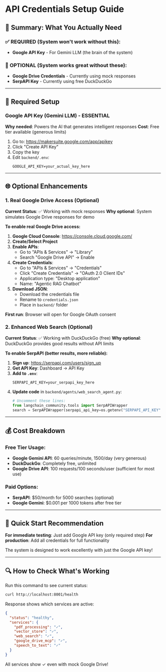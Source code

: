 # API Credentials Setup Guide

## 🎯 Summary: What You Actually Need

### ✅ **REQUIRED** (System won't work without this):
- **Google API Key** - For Gemini LLM (the brain of the system)

### 🔧 **OPTIONAL** (System works great without these):
- **Google Drive Credentials** - Currently using mock responses
- **SerpAPI Key** - Currently using free DuckDuckGo

---

## 🔑 Required Setup

### Google API Key (Gemini LLM) - **ESSENTIAL**
**Why needed**: Powers the AI that generates intelligent responses
**Cost**: Free tier available (generous limits)

1. Go to: https://makersuite.google.com/app/apikey
2. Click "Create API Key"
3. Copy the key
4. Edit `backend/.env`:
   ```
   GOOGLE_API_KEY=your_actual_key_here
   ```

---

## 🌐 Optional Enhancements

### 1. Real Google Drive Access (Optional)
**Current Status**: ✅ Working with mock responses
**Why optional**: System simulates Google Drive responses for demo

**To enable real Google Drive access:**

1. **Google Cloud Console**: https://console.cloud.google.com/
2. **Create/Select Project**
3. **Enable APIs**:
   - Go to "APIs & Services" → "Library"
   - Search "Google Drive API" → Enable
4. **Create Credentials**:
   - Go to "APIs & Services" → "Credentials"
   - Click "Create Credentials" → "OAuth 2.0 Client IDs"
   - Application type: "Desktop application"
   - Name: "Agentic RAG Chatbot"
5. **Download JSON**:
   - Download the credentials file
   - Rename to `credentials.json`
   - Place in `backend/` folder

**First run**: Browser will open for Google OAuth consent

### 2. Enhanced Web Search (Optional)
**Current Status**: ✅ Working with DuckDuckGo (free)
**Why optional**: DuckDuckGo provides good results without API limits

**To enable SerpAPI (better results, more reliable):**

1. **Sign up**: https://serpapi.com/users/sign_up
2. **Get API Key**: Dashboard → API Key
3. **Add to `.env`**:
   ```
   SERPAPI_API_KEY=your_serpapi_key_here
   ```
4. **Update code** in `backend/agents/web_search_agent.py`:
   ```python
   # Uncomment these lines:
   from langchain_community.tools import SerpAPIWrapper
   search = SerpAPIWrapper(serpapi_api_key=os.getenv("SERPAPI_API_KEY"))
   ```

---

## 💰 Cost Breakdown

### Free Tier Usage:
- **Google Gemini API**: 60 queries/minute, 1500/day (very generous)
- **DuckDuckGo**: Completely free, unlimited
- **Google Drive API**: 100 requests/100 seconds/user (sufficient for most use)

### Paid Options:
- **SerpAPI**: $50/month for 5000 searches (optional)
- **Google Gemini**: $0.001 per 1000 tokens after free tier

---

## 🚀 Quick Start Recommendation

**For immediate testing**: Just add Google API key (only required step)
**For production**: Add all credentials for full functionality

The system is designed to work excellently with just the Google API key!

---

## 🔍 How to Check What's Working

Run this command to see current status:
```bash
curl http://localhost:8001/health
```

Response shows which services are active:
```json
{
  "status": "healthy",
  "services": {
    "pdf_processing": "✓",
    "vector_store": "✓", 
    "web_search": "✓",
    "google_drive_mcp": "✓",
    "speech_to_text": "✓"
  }
}
```

All services show ✓ even with mock Google Drive!
